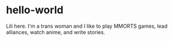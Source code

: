 # hello-world
Lili here. I'm a trans woman and I like to play MMORTS games, lead alliances, watch anime, and write stories. 
